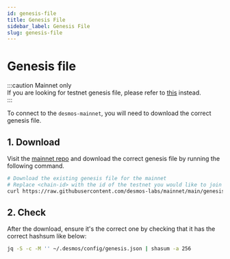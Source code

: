 ```yaml
---
id: genesis-file
title: Genesis File
sidebar_label: Genesis File
slug: genesis-file
---
```


# Genesis file
:::caution Mainnet only   
If you are looking for testnet genesis file, please refer to
[this](../05-testnet/04-join-public/02-genesis-file.md) instead.  
:::

To connect to the `desmos-mainnet`, you will need to download the correct genesis file.

## 1. Download
Visit the [mainnet repo](https://github.com/desmos-labs/mainnet) and
download the correct genesis file by running the following command.

```bash
# Download the existing genesis file for the mainnet
# Replace <chain-id> with the id of the testnet you would like to join
curl https://raw.githubusercontent.com/desmos-labs/mainnet/main/genesis.json > ~/.desmos/config/genesis.json
```

## 2. Check
After the download, ensure it's the correct one by checking that it has the correct hashsum like below:

```bash
jq -S -c -M '' ~/.desmos/config/genesis.json | shasum -a 256
```
